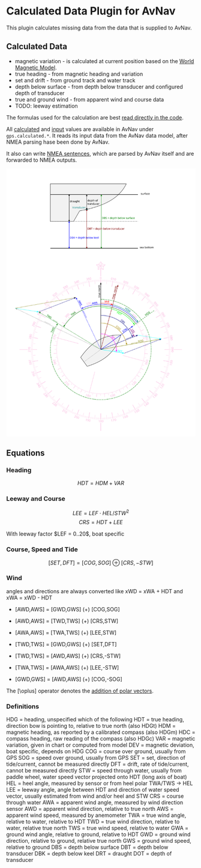 # Calculated Data Plugin for AvNav

This plugin calculates missing data from the data that is supplied to AvNav.

## Calculated Data

- magnetic variation - is calculated at current position based on the [World Magnetic Model](https://www.ncei.noaa.gov/products/world-magnetic-model).
- true heading - from magnetic heading and variation
- set and drift - from ground track and water track
- depth below surface - from depth below transducer and configured depth of transducer
- true and ground wind - from apparent wind and course data
- TODO: leeway estimation

The formulas used for the calculation are best [read directly in the code](plugin.py:375).

All [calculated](plugin.py:282) and [input](plugin.py:32) values are available in AvNav under `gps.calculated.*`. It reads its input data from the AvNav data model, after NMEA parsing hase been done by AvNav.

It also can write [NMEA sentences](plugin.py:58), which are parsed by AvNav itself and are forwarded to NMEA outputs.

![sketch](vectors.svg)

## Equations

### Heading

$$ HDT = HDM + VAR $$

### Leeway and Course

$$ LEE = LEF \cdot HEL / STW^2 $$
$$ CRS = HDT + LEE $$

With leeway factor \$LEF = 0..20\$, boat specific

### Course, Speed and Tide

$$ [SET,DFT] = [COG,SOG] \oplus [CRS,-STW] $$

### Wind

angles and directions are always converted like xWD = xWA + HDT and xWA = xWD - HDT

- [AWD,AWS] = [GWD,GWS] (+) [COG,SOG]
- [AWD,AWS] = [TWD,TWS] (+) [CRS,STW]
- [AWA,AWS] = [TWA,TWS] (+) [LEE,STW]

- [TWD,TWS] = [GWD,GWS] (+) [SET,DFT]
- [TWD,TWS] = [AWD,AWS] (+) [CRS,-STW]
- [TWA,TWS] = [AWA,AWS] (+) [LEE,-STW]

- [GWD,GWS] = [AWD,AWS] (+) [COG,-SOG]

The \[\oplus\] operator denotes the [addition of polar vectors](https://math.stackexchange.com/questions/1365622/adding-two-polar-vectors).

### Definitions

HDG = heading, unspecified which of the following
HDT = true heading, direction bow is pointing to, relative to true north (also HDGt)
HDM = magnetic heading, as reported by a calibrated compass (also HDGm)
HDC = compass heading, raw reading of the compass (also HDGc)
VAR = magnetic variation, given in chart or computed from model
DEV = magnetic deviation, boat specific, depends on HDG
COG = course over ground, usually from GPS
SOG = speed over ground, usually from GPS
SET = set, direction of tide/current, cannot be measured directly
DFT = drift, rate of tide/current, cannot be measured directly
STW = speed through water, usually from paddle wheel, water speed vector projected onto HDT (long axis of boat)
HEL = heel angle, measured by sensor or from heel polar TWA/TWS -> HEL
LEE = leeway angle, angle between HDT and direction of water speed vector, usually estimated from wind and/or heel and STW
CRS = course through water
AWA = apparent wind angle, measured by wind direction sensor
AWD = apparent wind direction, relative to true north
AWS = apparent wind speed, measured by anemometer
TWA = true wind angle, relative to water, relative to HDT
TWD = true wind direction, relative to water, relative true north
TWS = true wind speed, relative to water
GWA = ground wind angle, relative to ground, relative to HDT
GWD = ground wind direction, relative to ground, relative true north
GWS = ground wind speed, relative to ground
DBS = depth below surface
DBT = depth below transducer
DBK = depth below keel
DRT = draught
DOT = depth of transducer